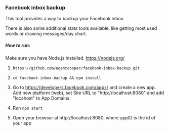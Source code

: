 ### Facebook inbox backup

This tool provides a way to backup your Facebook inbox.

There is also some additional stats tools available,
like getting most used words or drawing messages/day chart.

##### How to run:

Make sure you have Node.js installed. https://nodejs.org/

1. `https://github.com/agentcooper/facebook-inbox-backup.git`

2. `cd facebook-inbox-backup && npm install`

2. Go to https://developers.facebook.com/apps/ and create a new app. Add new platform (web), set Site URL to "http://localhost:8080" and add "locahost" to App Domains.

3. Run `npm start`

4. Open your browser at http://localhost:8080, where appID is the id of your app
